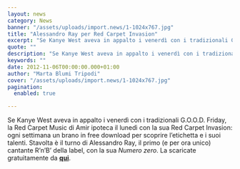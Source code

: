 ```yaml
---
layout: news
category: News
banner: "/assets/uploads/import.news/1-1024x767.jpg"
title: "Alessandro Ray per Red Carpet Invasion"
excerpt: "Se Kanye West aveva in appalto i venerdì con i tradizionali G.O.O.D. Friday, la Red Carpet Music di Amir ipoteca il lunedì con la sua Red Carpet Invasion: ogni settimana un brano in free download per scoprire l’etichetta e i suoi talenti. Stavolta è il turno di Alessandro Ray, il primo (e per ora unico) [&hellip"
quote: ""
description: "Se Kanye West aveva in appalto i venerdì con i tradizionali G.O.O.D. Friday, la Red Carpet Music di Amir ipoteca il lunedì con la sua Red Carpet Invasion: ogni settimana un brano in free download per scoprire l’etichetta e i suoi talenti. Stavolta è il turno di Alessandro Ray, il primo (e per ora unico) [&hellip"
keywords: ""
date: 2012-11-06T00:00:00.000+01:00
author: "Marta Blumi Tripodi"
cover: "/assets/uploads/import.news/1-1024x767.jpg"
pagination:
  enabled: true

---
```


Se Kanye West aveva in appalto i venerdì con i tradizionali G.O.O.D. Friday, la Red Carpet Music di Amir ipoteca il lunedì con la sua Red Carpet Invasion: ogni settimana un brano in free download per scoprire l’etichetta e i suoi talenti. Stavolta è il turno di Alessandro Ray, il primo (e per ora unico) cantante R’n’B’ della label, con la sua _Numero zero_. La scaricate gratuitamente da [**qui**](http://www65.zippyshare.com/v/31485009/file.html "http://www65.zippyshare.com/v/31485009/file.html").

  